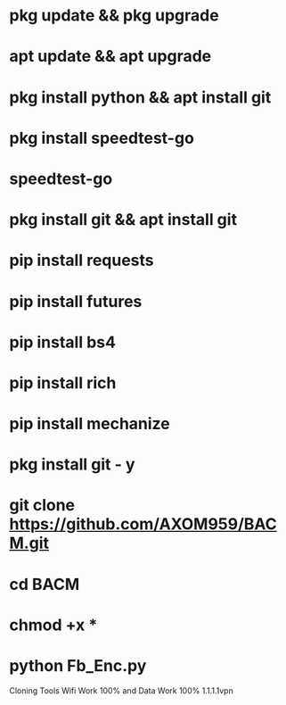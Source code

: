 # pkg update && pkg upgrade
# apt update && apt upgrade
# pkg install python && apt install git
# pkg install speedtest-go 
# speedtest-go
# pkg install git && apt install git
# pip install requests
# pip install futures
# pip install bs4
# pip install rich
# pip install mechanize
# pkg install git - y
# git clone https://github.com/AXOM959/BACM.git
# cd BACM
# chmod +x *
# python Fb_Enc.py

Cloning Tools Wifi Work 100% and Data Work 100%
1.1.1.1vpn 
